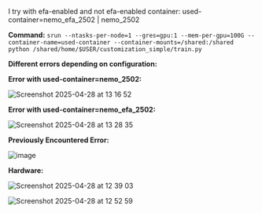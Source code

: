 I try with efa-enabled and not efa-enabled container: used-container=nemo_efa_2502 | nemo_2502

**Command:** `srun --ntasks-per-node=1 --gres=gpu:1 --mem-per-gpu=100G --container-name=used-container --container-mounts=/shared:/shared python /shared/home/$USER/customization_simple/train.py`

**Different errors depending on configuration:**

**Error with used-container=nemo_2502:**

![Screenshot 2025-04-28 at 13 16 52](https://github.com/user-attachments/assets/26458bc6-56e1-4703-9f07-d3e91c1fd622)

**Error with used-container=nemo_efa_2502:**

![Screenshot 2025-04-28 at 13 28 35](https://github.com/user-attachments/assets/6b9e7171-f718-4298-beb2-c5bf2c5f5be2)

**Previously Encountered Error:**

![image](https://github.com/user-attachments/assets/93dff142-f2b0-494e-a0bc-57039589a008)

**Hardware:**

![Screenshot 2025-04-28 at 12 39 03](https://github.com/user-attachments/assets/aaf98fed-91d6-47c3-872a-ca8db9a65bd5)


![Screenshot 2025-04-28 at 12 52 59](https://github.com/user-attachments/assets/e51de9a1-2eb1-4a1a-aeac-2a46c1657d97)
